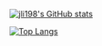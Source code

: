 [![jli198's GitHub stats](https://github-readme-stats.vercel.app/api?username=jli198)](https://github.com/anuraghazra/github-readme-stats&count_private=true)

[![Top Langs](https://github-readme-stats.vercel.app/api/top-langs/?username=jli198)](https://github.com/anuraghazra/github-readme-stats&count_private=true)
